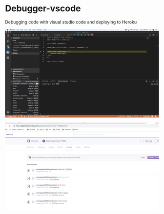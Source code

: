 # Debugger-vscode
Debugging code with visual studio code and deploying to Heroku


![DebuggerImage](./assets/buggyCodeDebuggingScreenshot.png)

![HerokuImage](./assets/herokuDebugger.png)

